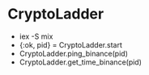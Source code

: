 # CryptoLadder

- iex -S mix
- {:ok, pid} = CryptoLadder.start
- CryptoLadder.ping_binance(pid)
- CryptoLadder.get_time_binance(pid)